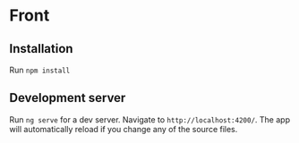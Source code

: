 # Front

## Installation
Run `npm install`

## Development server

Run `ng serve` for a dev server. Navigate to `http://localhost:4200/`. The app will automatically reload if you change any of the source files.
